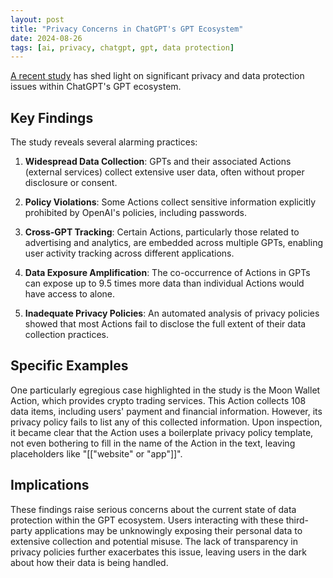 ```yaml
---
layout: post
title: "Privacy Concerns in ChatGPT's GPT Ecosystem"
date: 2024-08-26
tags: [ai, privacy, chatgpt, gpt, data protection]
---
```


[A recent study](https://arxiv.org/pdf/2408.13247) has shed light on significant privacy and data protection issues within ChatGPT's GPT ecosystem.

## Key Findings

The study reveals several alarming practices:

1. **Widespread Data Collection**: GPTs and their associated Actions (external services) collect extensive user data, often without proper disclosure or consent.

2. **Policy Violations**: Some Actions collect sensitive information explicitly prohibited by OpenAI's policies, including passwords.

3. **Cross-GPT Tracking**: Certain Actions, particularly those related to advertising and analytics, are embedded across multiple GPTs, enabling user activity tracking across different applications.

4. **Data Exposure Amplification**: The co-occurrence of Actions in GPTs can expose up to 9.5 times more data than individual Actions would have access to alone.

5. **Inadequate Privacy Policies**: An automated analysis of privacy policies showed that most Actions fail to disclose the full extent of their data collection practices.

## Specific Examples

One particularly egregious case highlighted in the study is the Moon Wallet Action, which provides crypto trading services. This Action collects 108 data items, including users' payment and financial information. However, its privacy policy fails to list any of this collected information. Upon inspection, it became clear that the Action uses a boilerplate privacy policy template, not even bothering to fill in the name of the Action in the text, leaving placeholders like "[["website" or "app"]]".

## Implications

These findings raise serious concerns about the current state of data protection within the GPT ecosystem. Users interacting with these third-party applications may be unknowingly exposing their personal data to extensive collection and potential misuse. The lack of transparency in privacy policies further exacerbates this issue, leaving users in the dark about how their data is being handled.
